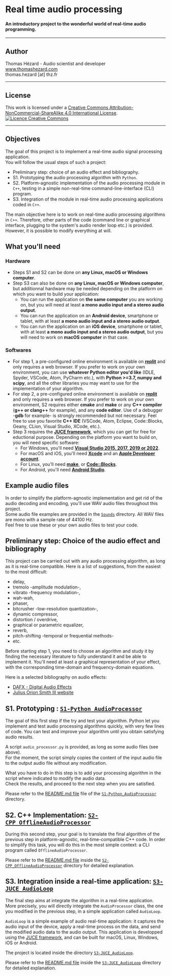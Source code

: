 
# Real time audio processing

#### An introductory project to the wonderful world of real-time audio programming.

---

## Author

Thomas Hézard - Audio scientist and developer  
www.thomashezard.com  
thomas.hezard [at] thz.fr

---

## License

This work is licensed under a [Creative Commons Attribution-NonCommercial-ShareAlike 4.0 International License](http://creativecommons.org/licenses/by-nc-sa/4.0/).  
[![Licence Creative Commons](https://i.creativecommons.org/l/by-nc-sa/4.0/88x31.png)](http://creativecommons.org/licenses/by-nc-sa/4.0/)

---

## Objectives

The goal of this project is to implement a real-time audio signal processing application.  
You will follow the usual steps of such a project:  
- Preliminary step: choice of an audio effect and bibliography.
- S1. Prototyping the audio processing algorithm with `Python`.
- S2. Platform-agnostic implementation of the audio processing module in `C++`, testing in a simple non-real-time command-line-interface (CLI) program.
- S3. Integration of the module in real-time audio processing applications coded in `C++`.

The main objective here is to work on real-time audio processing algorithms in `C++`. Therefore, other parts of the code (command line or graphical interface, plugging to the system's audio render loop etc.) is provided. However, it is possible to modify everything at will.


## What you'll need

### Hardware

- Steps S1 and S2 can be done on __any Linux, macOS or Windows computer__.
- Step S3 can also be done on __any Linux, macOS or Windows computer__, but additionnal hardware may be needed depending on the platform on which you want to build your application:
  - You can run the application on __the same computer__ you are working on, but you will need at least __a mono audio input and a stereo audio output__.
  - You can run the application on an __Android device__, smartphone or tablet, with at least __a mono audio input and a stereo audio output__. 
  - You can run the application on an __iOS device__, smartphone or tablet, with at least __a mono audio input and a stereo audio output__, but you will need to work on __macOS computer__ in that case.

### Softwares

- For step 1, a pre-configured online environment is available on __[replit](https://replit.com)__ and only requires a web browser. If you prefer to work on your own environment, you can use __whatever Python editor you'd like__ (IDLE, Spyder, VSCode, Atom, PyCharm etc.), with __Python >=3.7, numpy and scipy__, and all the other libraries you may want to use for the implementation of your algorithm. 
- For step 2, a pre-configured online environment is available on __[replit](https://replit.com)__ and only requires a web browser. If you prefer to work on your own environment, S2 requires either __cmake__ and __make__ or any __C++ compiler__ (__g++ or clang++__ for example), and any __code editor__. Use of a debugger -__gdb__ for example- is strongly recommended but not necessary. Feel free to use you favorite __C++ IDE__ (VSCode, Atom, Eclipse, Code::Blocks, Geany, CLion, Visual Studio, XCode, etc.).
- Step 3 requires the [__JUCE framework__](https://juce.com), which you can get for free for eductional purpose. Depending on the platform you want to build on, you will need specific software:
  - For Windows, you'll need [__Visual Studio 2015, 2017, 2019 or 2022__](https://visualstudio.microsoft.com).
  - For macOS and iOS, you'll need [__Xcode__](https://developer.apple.com/xcode/) and an __[Apple Developer account](https://developer.apple.com/account/)__.
  - For Linux, you'll need [__make__](https://www.gnu.org/software/make/), or [__Code::Blocks__](https://www.codeblocks.org).
  - For Android, you'll need [__Android Studio__](https://developer.android.com/studio/).


## Example audio files

In order to simplify the platform-agnostic implementation and get rid of the audio decoding and encoding, you'll use WAV audio files throughout this project.  
Some audio file examples are provided in the [`Sounds`](Sounds) directory. All WAV files are mono with a sample rate of 44100 Hz.  
Feel free to use these or your own audio files to test your code.


## Preliminary step: Choice of the audio effect and bibliography

This project can be carried out with any audio processing algorithm, as long as it is real-time compatible. Here is a list of suggestions, from the easiest to the most difficult:

- delay,
- tremolo -amplitude modulation-,
- vibrato -frequency modulation-,
- wah-wah,
- phaser,
- bitcrusher -low-resolution quantization-,
- dynamic compressor,
- distortion / overdrive,
- graphical or parametric equalizer,
- reverb,
- pitch-shifting -temporal or frequential methods-
- etc.

Before starting step 1, you need to choose an algorithm and study it by finding the necessary literature to fully understand it and be able to implement it. You'll need at least a graphical representation of your effect, with the corresponding time-domain and frequency-domain equations.     

Here is a selected bibliography on audio effects:
- [DAFX - Digital Audio Effects](http://dafx.de/DAFX_Book_Page/index.html)
- [Julius Orion Smith III website](https://ccrma.stanford.edu/~jos/)


## S1. Prototyping : [`S1-Python_AudioProcessor`](S1-Python_AudioProcessor)

The goal of this first step if the try and test your algorithm. Python let you implement and test audio processing algorithms quickly, with very few lines of code. You can test and improve your algorithm until you obtain satisfying audio results.

A script `audio_processor.py` is provided, as long as some audio files (see above).  
For the moment, the script simply copies the content of the input audio file to the output audio file without any modification.

What you have to do in this step is to add your processing algorithm in the script where indicated to modify the audio data.  
Check the results, and proceed to the next step when you are satisfied.  

Please refer to the [README.md file](S1-Python_AudioProcessor/README.md) file of the [`S1-Python_AudioProcessor`](S1-Python_AudioProcessor) directory.  


## S2. C++ Implementation: [`S2-CPP_OfflineAudioProcessor`](S2-CPP_OfflineAudioProcessor)

During this second step, your goal is to translate the final algorithm of the previous step in platform-agnostic, real-time-compatible C++ code. In order to simplify this task, you will do this in the most simple context: a CLI program called `OfflineAudioProcessor`.  

Please refer to the [README.md file](S2-CPP_OfflineAudioProcessor/README.md) inside the [`S2-CPP_OfflineAudioProcessor`](S2-CPP_OfflineAudioProcessor) directory for detailed explanation.

## S3. Integration inside a real-time application: [`S3-JUCE_AudioLoop`](S3-JUCE_AudioLoop)

The final step aims at integrate the algorithm in a real-time application. More precisely, you will directly integrate the `AudioProcessor` class, the one you modified in the previous step, in a simple application called `AudioLoop`.

`AudioLoop` is a simple example of audio real-time application: it captures the audio input of the device, apply a real-time process on the data, and send the modified audio data to the audio output. This application is developped using the [JUCE framework](https://juce.com), and can be built for macOS, Linux, Windows, iOS or Android.

The project is located inside the directory [`S3-JUCE_AudioLoop`](S3-JUCE_AudioLoop).

Please refer to the [README.md file](S3-JUCE_AudioLoop/README.md) inside the [`S3-JUCE_AudioLoop`](S3-JUCE_AudioLoop) directory for detailed explanation.
